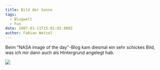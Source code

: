 ```yaml
---
title: Bild der Sonne
tags:
  - Blogwelt
  - Fun
date: 2007-01-11T15:01:02.000Z
author: Fabian Wetzel
---
```


Beim "NASA image of the day"-Blog kam diesmal ein sehr schickes Bild, was ich mir dann auch als Hintergrund angelegt hab.

[![](nasa_sun.jpg)](http://www.nasa.gov/multimedia/imagegallery/image_feature_736.html)


